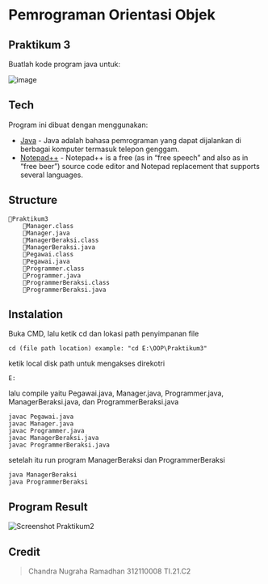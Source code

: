 # Pemrograman Orientasi Objek
## Praktikum 3
Buatlah kode program java untuk:

![image](https://user-images.githubusercontent.com/116129101/199461357-79139e2a-6129-475b-9bd3-911d76e0d67d.png)


## Tech
Program ini dibuat dengan menggunakan:
- [Java](https://www.java.com/) - Java adalah bahasa pemrograman yang dapat dijalankan di berbagai komputer termasuk telepon genggam.
- [Notepad++](https://notepad-plus-plus.org/) - Notepad++ is a free (as in “free speech” and also as in “free beer”) source code editor and Notepad replacement that supports several languages.

## Structure
```
📁Praktikum3
    📄Manager.class
    📄Manager.java
    📄ManagerBeraksi.class
    📄ManagerBeraksi.java
    📄Pegawai.class
    📄Pegawai.java
    📄Programmer.class
    📄Programmer.java
    📄ProgrammerBeraksi.class
    📄ProgrammerBeraksi.java
```

## Instalation
Buka CMD, lalu ketik cd dan lokasi path penyimpanan file
```
cd (file path location) example: "cd E:\OOP\Praktikum3"
```
ketik local disk path untuk mengakses direkotri
```
E:
```
lalu compile yaitu Pegawai.java, Manager.java, Programmer.java, ManagerBeraksi.java, dan ProgrammerBeraksi.java
```
javac Pegawai.java
javac Manager.java
javac Programmer.java
javac ManagerBeraksi.java
javac ProgrammerBeraksi.java
```
setelah itu run program ManagerBeraksi dan ProgrammerBeraksi
```
java ManagerBeraksi
java ProgrammerBeraksi
```
## Program Result
![Screenshot Praktikum2](https://user-images.githubusercontent.com/116129101/197527278-729e0bd2-ce29-466f-a803-ad0b5d541163.png)


## Credit
> Chandra Nugraha Ramadhan
> 312110008
> TI.21.C2

